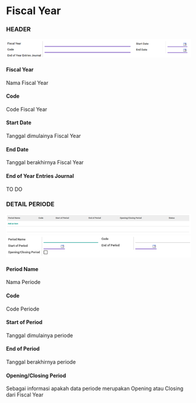 # Fiscal Year

### <a name="bagian-header">HEADER</a>

![](../../img/fiscal-years/form-header.png)

#### <a name="field-name">Fiscal Year</a>

Nama Fiscal Year

#### <a name="field-code">Code</a>

Code Fiscal Year

#### <a name="field-start-date">Start Date</a>

Tanggal dimulainya Fiscal Year

#### <a name="field-end-date">End Date</a>

Tanggal berakhirnya Fiscal Year

#### <a name="field-end-journal-period-id">End of Year Entries Journal</a>

TO DO

### <a name="bagian-detail-periode">DETAIL PERIODE</a>

![](../../img/fiscal-years/form-detail.png)
![](../../img/fiscal-years/form-detail-periode.png)

#### <a name="field-detail-periode-name">Period Name</a>

Nama Periode

#### <a name="field-detail-periode-code">Code</a>

Code Periode

#### <a name="field-detail-periode-date-start">Start of Period</a>

Tanggal dimulainya periode

#### <a name="field-detail-periode-date-end">End of Period</a>

Tanggal berakhirnya periode

#### <a name="field-detail-periode-special">Opening/Closing Period</a>

Sebagai informasi apakah data periode merupakan Opening atau Closing dari Fiscal Year